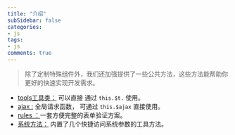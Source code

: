 ```yaml
---
title: "介绍"
subSidebar: false
categories:
- js
tags:
- js
comments: true
---
```


> 除了定制特殊组件外，我们还加强提供了一些公共方法，这些方法能帮助你更好的快速实现开发需求。

- [tools工具类：](./01.tools.md) 可以直接 通过 `this.$t.` 使用。
- [ajax :](02.ajax.md) 全局请求函数， 可通过 `this.$ajax` 直接使用。
- [rules ：](03.rules.md)一套方便完整的表单验证方案。
- [系统方法：](04.sys.md) 内置了几个快捷访问系统参数的工具方法。

